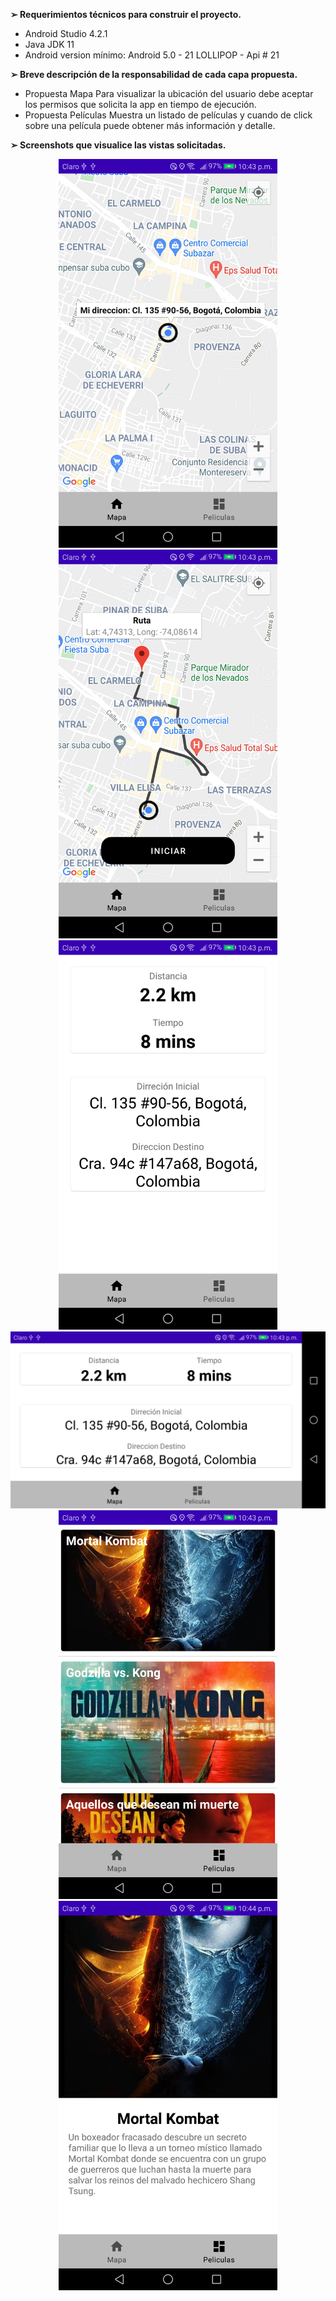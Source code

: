 

**➢ Requerimientos técnicos para construir el proyecto.**
* Android Studio 4.2.1
* Java JDK 11
* Android version mínimo: Android 5.0 - 21 LOLLIPOP - Api # 21

**➢ Breve descripción de la responsabilidad de cada capa propuesta.**

* Propuesta Mapa
  Para visualizar la ubicación del usuario debe aceptar los permisos que solicita la app en tiempo de ejecución.
* Propuesta Películas
  Muestra un listado de películas y cuando de click sobre una película puede obtener más información y detalle.

**➢ Screenshots que visualice las vistas solicitadas.**
<!-- ![Screenshot](imagenes/uno.png) -->
<p align="center">
  <img src="imagenes/1Home.png" width="350" title="Home">
  <img src="imagenes/2Home_draw.png" width="350" title="Draw">
  <img src="imagenes/3Mapa_portrait.png" width="350" title="Portrait">
  <img src="imagenes/4Mapa_landscape.png" width="550" title="LandScape">
  <img src="imagenes/5Pelicula_lista.png" width="350" title="Listado peliculas">
  <img src="imagenes/6Pelicula_detalle.png" width="350" title="Peliculas detalle">
</p>
